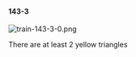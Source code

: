 #### 143-3
![train-143-3-0.png](https://github.com/lil-lab/nlvr/raw/master/nlvr/train/images/25/train-143-3-0.png "train-143-3-0.png")

There are at least 2 yellow triangles